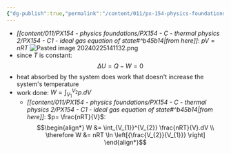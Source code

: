 ```yaml
---
{"dg-publish":true,"permalink":"/content/011/px-154-physics-foundations/px-154-d-the-first-law-of-thermodynamic/px-154-d4c-isotherm/","noteIcon":"1","created":"2024-11-25T10:50:32.000+00:00","updated":"2024-11-26T19:50:53.040+00:00"}
---
```


- *[[content/011/PX154 - physics foundations/PX154 - C - thermal physics 2/PX154 - C1 - ideal gas equation of state#^b45b14\|from here]]*: $pV=nRT$
![Pasted image 20240225141132.png](/img/user/pics/Pasted%20image%2020240225141132.png)
- since $T$ is constant: 
$$\Delta U = Q - W = 0$$
- heat absorbed by the system does work that doesn't increase the system's temperature
- work done: $W = \int_{V_{1}}^{V_{2}} p.dV$
	- *[[content/011/PX154 - physics foundations/PX154 - C - thermal physics 2/PX154 - C1 - ideal gas equation of state#^b45b14\|from here]]*: $p= \frac{nRT}{V}$: 
$$\begin{align*}
	W &= \int_{V_{1}}^{V_{2}} \frac{nRT}{V}.dV \\
	\therefore W &= nRT \ln \left[{\frac{V_{2}}{V_{1}}} \right]
\end{align*}$$